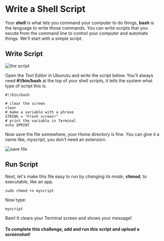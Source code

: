 # Write a Shell Script

Your **shell** is what lets you command your computer to do things, **bash** is the language to write those commands. You can write scripts that you excute from the command line to control your computer and automate things. We'll start with a simple script. 

## Write Script

![the script](http://diy-visualpedia.s3.amazonaws.com/myscript.png)

Open the *Text Editor* in Ubunutu and write the script below. You'll always need **#!/bin/bash** at the top of your shell scripts, it tells the system what type of script this is.

    #!/bin/bash

    # clear the screen
    clear
    # make a variable with a phrase
    STRING = "Fresh screen!"
    # print the variable in Terminal
    echo $PRINT

Now save the file somewhere, your Home directory is fine. You can give it a name like, *myscript*, you don't need an extension.

![save file](http://diy-visualpedia.s3.amazonaws.com/saveindefault.png)

## Run Script

Next, let's make this file easy to run by *changing its mode*, **chmod**, to executable, like an app. 

    sudo chmod +x myscript

Now type:

    myscript

Bam! It clears your Terminal screen and shows your message!

#### To complete this challenge, add and run this script and upload a screenshot! 

